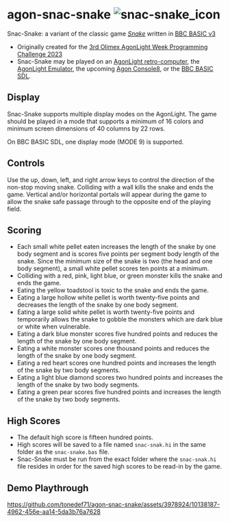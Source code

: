 # agon-snac-snake ![snac-snake_icon](https://github.com/tonedef71/agon-snac-snake/assets/3978924/b3799768-9e80-44d1-925f-246474965573)

Snac-Snake: a variant of the classic game [*Snake*](https://en.wikipedia.org/wiki/Snake_(video_game_genre)) written in [BBC BASIC v3](https://en.wikipedia.org/wiki/BBC_BASIC)

* Originally created for the [3rd Olimex AgonLight Week Programming Challenge 2023](https://olimex.wordpress.com/2023/06/02/agonlight-week-programming-challenge-issue-3/)
* Snac-Snake may be played on an [AgonLight retro-computer](https://www.olimex.com/Products/Retro-Computers/AgonLight2/open-source-hardware), the [AgonLight Emulator](https://github.com/tomm/fab-agon-emulator/releases), the upcoming [Agon Console8](https://heber.co.uk/agon-console8/), or the [BBC BASIC SDL](http://www.bbcbasic.co.uk/bbcsdl/).

## Display
Snac-Snake supports multiple display modes on the AgonLight.  The game should be played in a mode that supports a minimum of 16 colors and minimum screen dimensions of 40 columns by 22 rows.

On BBC BASIC SDL, one display mode (MODE 9) is supported.

## Controls
Use the up, down, left, and right arrow keys to control the direction of the non-stop moving snake.  Colliding with a wall kills the snake and ends the game.  Vertical and/or horizontal portals will appear during the game to allow the snake safe passage through to the opposite end of the playing field.

## Scoring
* Each small white pellet eaten increases the length of the snake by one body segment and is scores five points per segment body length of the snake.  Since the minimum size of the snake is two (the head and one body segment), a small white pellet scores ten points at a minimum.
* Colliding with a red, pink, light blue, or green monster kills the snake and ends the game.
* Eating the yellow toadstool is toxic to the snake and ends the game.
* Eating a large hollow white pellet is worth twenty-five points and decreases the length of the snake by one body segment.
* Eating a large solid white pellet is worth twenty-five points and temporarily allows the snake to gobble the monsters which are dark blue or white when vulnerable.
* Eating a dark blue monster scores five hundred points and reduces the length of the snake by one body segment.
* Eating a white monster scores one thousand points and reduces the length of the snake by one body segment.
* Eating a red heart scores one hundred points and increases the length of the snake by two body segments.
* Eating a light blue diamond scores two hundred points and increases the length of the snake by two body segments.
* Eating a green pear scores five hundred points and increases the length of the snake by two body segments.

## High Scores
* The default high score is fifteen hundred points.
* High scores will be saved to a file named `snac-snak.hi` in the same folder as the `snac-snake.bas` file.
* Snac-Snake must be run from the exact folder where the `snac-snak.hi` file resides in order for the saved high scores to be read-in by the game.

## Demo Playthrough
https://github.com/tonedef71/agon-snac-snake/assets/3978924/10138187-4962-456e-aa14-5da3b76a7628

